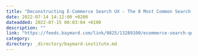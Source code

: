 ```yaml
---
title: "Deconstructing E-Commerce Search UX - The 8 Most Common Search Query Types (42% of Sites Have Issues)"
date: 2022-07-14 14:12:00 +0200
dateadded: 2022-07-15 00:03:04 +0100
description: ""
link: "https://feeds.baymard.com/link/9825/13289100/ecommerce-search-query-types"
category:
directory: _directory/baymard-institute.md
---
```

